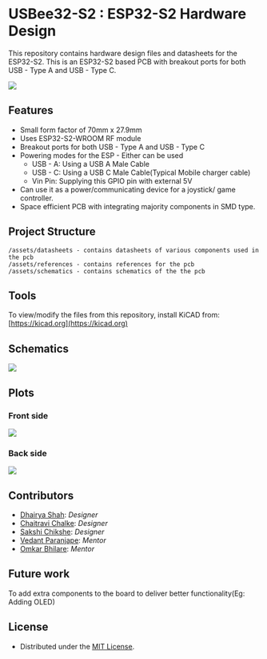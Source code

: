 # USBee32-S2 : ESP32-S2 Hardware Design

This repository contains hardware design files and datasheets for the ESP32-S2. This is an ESP32-S2 based PCB with breakout ports for both USB - Type A and USB - Type C.


![](https://github.com/dhairyashah1/pcb-design-ESP32-S2/blob/main/assets/screenshots/ESP32-S2.png)

## Features

* Small form factor of 70mm x 27.9mm
* Uses ESP32-S2-WROOM RF module
* Breakout ports for both USB - Type A and USB - Type C
* Powering modes for the ESP - Either can be used
  - USB - A: Using a USB A Male Cable
  - USB - C: Using a USB C Male Cable(Typical Mobile charger cable)
  - Vin Pin: Supplying this GPIO pin with external 5V
* Can use it as a power/communicating device for a joystick/ game controller.
* Space efficient PCB with integrating majority components in SMD type.


## Project Structure

```
/assets/datasheets - contains datasheets of various components used in the pcb
/assets/references - contains references for the pcb
/assets/schematics - contains schematics of the the pcb
```

## Tools

To view/modify the files from this repository, install KiCAD from: [https://kicad.org](https://kicad.org)

## Schematics

![](https://github.com/dhairyashah1/pcb-design-ESP32-S2/blob/main/assets/schematics/USBee32-S2_Schematics.png)

## Plots

### Front side

![](https://github.com/dhairyashah1/pcb-design-ESP32-S2/blob/main/assets/screenshots/front.png)

### Back side

![](https://github.com/dhairyashah1/pcb-design-ESP32-S2/blob/main/assets/screenshots/back.png)

<!-- CONTRIBUTORS -->
## Contributors

- [Dhairya Shah](https://github.com/dhairyashah1): *Designer*
- [Chaitravi Chalke](https://github.com/chaitravi-ce): *Designer*
- [Sakshi Chikshe](https://github.com/Sakshi-0311): *Designer*
- [Vedant Paranjape](https://github.com/VedantParanjape): *Mentor*
- [Omkar Bhilare](https://github.com/ombhilare999): *Mentor*

## Future work

To add extra components to the board to deliver better functionality(Eg: Adding OLED)

## License
- Distributed under the [MIT License](https://github.com/dhairyashah1/pcb-design-ESP32-S2/blob/main/LICENSE).
